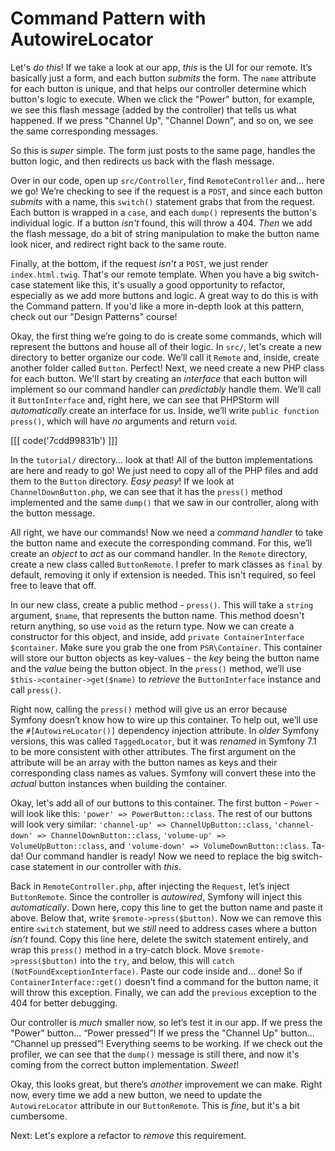 # Command Pattern with AutowireLocator

Let's *do this*! If we take a look at our app, *this* is the UI for our remote. It’s basically just a form, and each button *submits* the form. The `name` attribute for each button is unique, and that helps our controller determine which button's logic to execute. When we click the "Power" button, for example, we see this flash message (added by the controller) that tells us what happened. If we press "Channel Up", "Channel Down", and so on, we see the same corresponding messages.

So this is *super* simple. The form just posts to the same page, handles the button logic, and then redirects us back with the flash message.

Over in our code, open up `src/Controller`, find `RemoteController` and... here we go! We’re checking to see if the request is a `POST`, and since each button *submits* with a name, this `switch()` statement grabs that from the request. Each button is wrapped in a `case`, and each `dump()` represents the button's individual logic. If a button *isn't* found, this will throw a 404. *Then* we add the flash message, do a bit of string manipulation to make the button name look nicer, and redirect right back to the same route.

Finally, at the bottom, if the request *isn’t* a `POST`, we just render `index.html.twig`. That's our remote template. When you have a big switch-case statement like this, it's usually a good opportunity to refactor, especially as we add more buttons and logic. A great way to do this is with the Command pattern. If you'd like a more in-depth look at this pattern, check out our "Design Patterns" course!

Okay, the first thing we’re going to do is create some commands, which will represent the buttons and house all of their logic. In `src/`, let's create a new directory to better organize our code. We’ll call it `Remote` and, inside, create another folder called `Button`. Perfect! Next, we need create a new PHP class for each button.
We'll start by creating an *interface* that each button will implement so our command handler can *predictably* handle them.
We’ll call it `ButtonInterface` and, right here, we can see that PHPStorm will *automatically* create an interface for us.
Inside, we’ll write `public function press()`, which will have *no* arguments and return `void`.

[[[ code('7cdd99831b') ]]]

In the `tutorial/` directory... look at that! All of the button implementations are here and ready to go! We just need to copy all of the PHP files and add them to the `Button` directory. *Easy peasy*! If we look at `ChannelDownButton.php`, we can see that it has the `press()` method implemented and the same `dump()` that we saw in our controller, along with the button message.

All right, we have our commands! Now we need a *command handler* to take the button name and execute the corresponding command. For this, we’ll create an *object* to *act* as our command handler. In the `Remote` directory, create a new class called `ButtonRemote`. I prefer to mark classes as `final` by default, removing it only if extension is needed. This isn't required, so feel free to leave that off.

In our new class, create a public method - `press()`. This will take a `string` argument, `$name`, that represents the button name. This method doesn't return anything, so use `void` as the return type. Now we can create a constructor for this object, and inside, add `private ContainerInterface $container`. Make sure you grab the one from `PSR\Container`. This container will store our button objects as key-values - the *key* being the button name and the *value* being the button object. In the `press()` method, we’ll use `$this->container->get($name)` to *retrieve* the `ButtonInterface` instance and call `press()`.

Right now, calling the `press()` method will give us an error because Symfony doesn’t know how to wire up this container. To help out, we’ll use the `#[AutowireLocator()]` dependency injection attribute. In *older* Symfony versions, this was called `TaggedLocator`, but it was *renamed* in Symfony 7.1 to be more consistent with other attributes. The first argument on the attribute will be an array with the button names as keys and their corresponding class names as values. Symfony will convert these into the *actual* button instances when building the container.

Okay, let's add all of our buttons to this container. The first button - `Power` - will look like this: `'power' => PowerButton::class`. The rest of our buttons will look very similar: `'channel-up' => ChannelUpButton::class`, `'channel-down' => ChannelDownButton::class`, `'volume-up' => VolumeUpButton::class`, and `'volume-down' => VolumeDownButton::class`. Ta-da! Our command handler is ready! Now we need to replace the big switch-case statement in our controller with *this*.

Back in `RemoteController.php`, after injecting the `Request`, let’s inject `ButtonRemote`. Since the controller is *autowired*, Symfony will inject this *automatically*. Down here, copy this line to get the button name and paste it above. Below that, write `$remote->press($button)`. Now we can remove this entire `switch` statement, but we *still* need to address cases where a button *isn’t* found. Copy this line here, delete the switch statement entirely, and wrap this `press()` method in a try-catch block. Move `$remote->press($button)` into the `try`, and below, this will `catch (NotFoundExceptionInterface)`. Paste our code inside and... done! So if `ContainerInterface::get()` doesn’t find a command for the button name, it will throw this exception. Finally, we can add the `previous` exception to the 404 for better debugging.

Our controller is *much* smaller now, so let’s test it in our app. If we press the "Power" button... “Power pressed”! If we press the "Channel Up" button... “Channel up pressed”! Everything seems to be working. If we check out the profiler, we can see that the `dump()` message is still there, and now it's coming from the correct button implementation. *Sweet*!

Okay, this looks great, but there’s *another* improvement we can make. Right now, every time we add a new button, we need to update the `AutowireLocator` attribute in our `ButtonRemote`. This is *fine*, but it's a bit cumbersome.

Next: Let's explore a refactor to *remove* this requirement.
